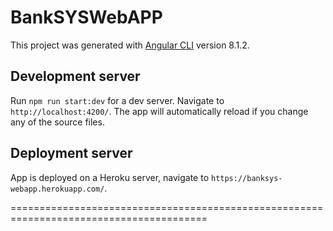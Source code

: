 # BankSYSWebAPP

This project was generated with [Angular CLI](https://github.com/angular/angular-cli) version 8.1.2.

## Development server

Run `npm run start:dev` for a dev server. Navigate to `http://localhost:4200/`. The app will automatically reload if you change any of the source files.

## Deployment server

App is deployed on a Heroku server, navigate to `https://banksys-webapp.herokuapp.com/`.

========================================================================================


